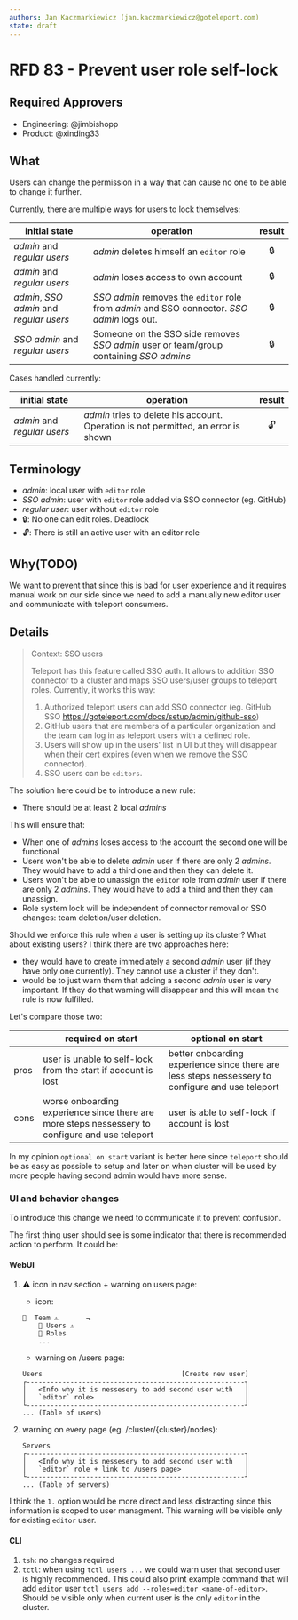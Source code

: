 ```yaml
---
authors: Jan Kaczmarkiewicz (jan.kaczmarkiewicz@goteleport.com)
state: draft
---
```


# RFD 83 - Prevent user role self-lock

## Required Approvers

- Engineering: @jimbishopp
- Product: @xinding33

## What

Users can change the permission in a way that can cause no one to be able to change it further.

Currently, there are multiple ways for users to lock themselves:

| initial state                            | operation                                                                                   | result |
| ---------------------------------------- | ------------------------------------------------------------------------------------------- | :----: |
| _admin_ and _regular users_              | _admin_ deletes himself an `editor` role                                                    |   🔒   |
| _admin_ and _regular users_              | _admin_ loses access to own account                                                         |   🔒   |
| _admin_, _SSO admin_ and _regular users_ | _SSO admin_ removes the `editor` role from _admin_ and SSO connector. _SSO admin_ logs out. |   🔒   |
| _SSO admin_ and _regular users_          | Someone on the SSO side removes _SSO admin_ user or team/group containing _SSO admins_      |   🔒   |

Cases handled currently:

| initial state               | operation                                                                          | result |
| --------------------------- | ---------------------------------------------------------------------------------- | :----: |
| _admin_ and _regular users_ | _admin_ tries to delete his account. Operation is not permitted, an error is shown |   🔓   |

## Terminology

- _admin_: local user with `editor` role
- _SSO admin_: user with `editor` role added via SSO connector (eg. GitHub)
- _regular user_: user without `editor` role
- 🔒: No one can edit roles. Deadlock
- 🔓: There is still an active user with an editor role

## Why(TODO)

We want to prevent that since this is bad for user experience and it requires manual work on our side since we need to add a manually new editor user and communicate with teleport consumers.

## Details

> Context: SSO users
>
> Teleport has this feature called SSO auth. It allows to addition SSO connector to a cluster and maps SSO users/user groups to teleport roles. Currently, it works this way:
>
> 1. Authorized teleport users can add SSO connector (eg. GitHub SSO https://goteleport.com/docs/setup/admin/github-sso)
> 2. GitHub users that are members of a particular organization and the team can log in as teleport users with a defined role.
> 3. Users will show up in the users' list in UI but they will disappear when their cert expires (even when we remove the SSO connector).
> 4. SSO users can be `editors`.

The solution here could be to introduce a new rule:

- There should be at least 2 local _admins_

This will ensure that:

- When one of _admins_ loses access to the account the second one will be functional
- Users won't be able to delete _admin_ user if there are only 2 _admins_. They would have to add a third one and then they can delete it.
- Users won't be able to unassign the `editor` role from _admin_ user if there are only 2 _admins_. They would have to add a third and then they can unassign.
- Role system lock will be independent of connector removal or SSO changes: team deletion/user deletion.

Should we enforce this rule when a user is setting up its cluster? What about existing users? I think there are two approaches here:

- they would have to create immediately a second _admin_ user (if they have only one currently). They cannot use a cluster if they don't.
- would be to just warn them that adding a second _admin_ user is very important. If they do that warning will disappear and this will mean the rule is now fulfilled.

Let's compare those two:

|      | required on start                                                                               | optional on start                                                                                |
| ---- | ----------------------------------------------------------------------------------------------- | ------------------------------------------------------------------------------------------------ |
| pros | user is unable to self-lock from the start if account is lost                                   | better onboarding experience since there are less steps nessessery to configure and use teleport |
| cons | worse onboarding experience since there are more steps nessessery to configure and use teleport | user is able to self-lock if account is lost                                                     |

In my opinion `optional on start` variant is better here since `teleport` should be as easy as possible to setup and later on when cluster will be used by more people having second admin would have more sense.

### UI and behavior changes

To introduce this change we need to communicate it to prevent confusion.

The first thing user should see is some indicator that there is recommended action to perform. It could be:

#### WebUI

1. ⚠️ icon in nav section + warning on users page:

   - icon:

   ```text
   👥  Team ⚠️       ⬎
       👥 Users ⚠️
       🔑 Roles
       ...
   ```

   - warning on /users page:

   ```text
   Users                                   [Create new user]
   ┌-------------------------------------------------------┐
   │   <Info why it is nessesery to add second user with   │
   │   `editor` role>                                      │
   └-------------------------------------------------------┘
   ... (Table of users)
   ```

2. warning on every page (eg. /cluster/{cluster}/nodes):
   ```text
   Servers
   ┌-------------------------------------------------------┐
   │   <Info why it is nessesery to add second user with   │
   │   `editor` role + link to /users page>                │
   └-------------------------------------------------------┘
   ... (Table of servers)
   ```

I think the `1.` option would be more direct and less distracting since this information is scoped to user managment.
This warning will be visible only for existing `editor` user.

#### CLI

1. `tsh`: no changes required
2. `tctl`: when using `tctl users ...` we could warn user that second user is highly recommended. This could also print example command that will add `editor` user `tctl users add --roles=editor <name-of-editor>`. Should be visible only when current user is the only `editor` in the cluster.
